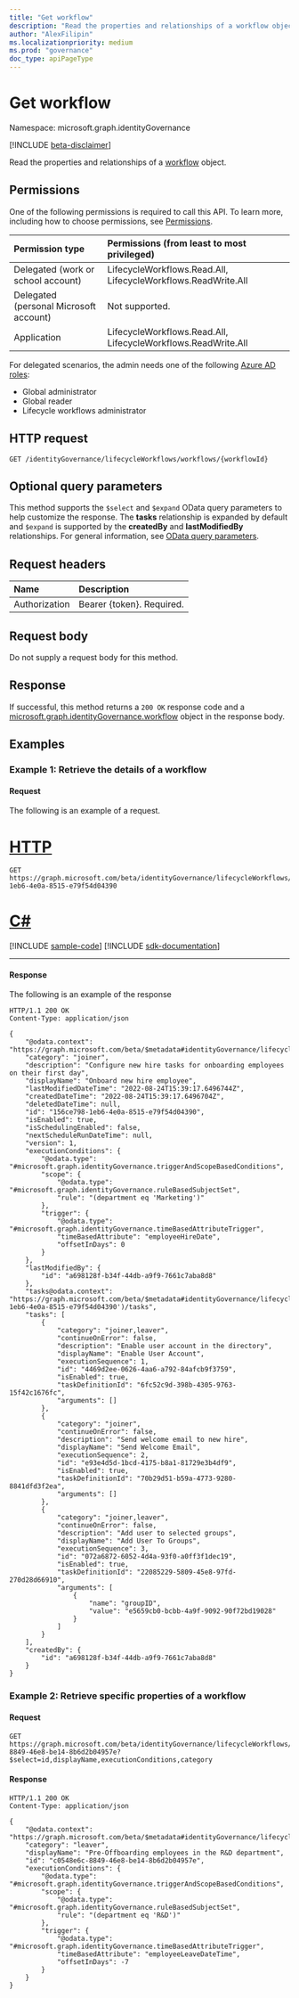 ```yaml
---
title: "Get workflow"
description: "Read the properties and relationships of a workflow object."
author: "AlexFilipin"
ms.localizationpriority: medium
ms.prod: "governance"
doc_type: apiPageType
---
```


# Get workflow

Namespace: microsoft.graph.identityGovernance

[!INCLUDE [beta-disclaimer](../../includes/beta-disclaimer.md)]

Read the properties and relationships of a [workflow](../resources/identitygovernance-workflow.md) object.

## Permissions

One of the following permissions is required to call this API. To learn more, including how to choose permissions, see [Permissions](/graph/permissions-reference).

|Permission type|Permissions (from least to most privileged)|
|:---|:---|
|Delegated (work or school account)|LifecycleWorkflows.Read.All, LifecycleWorkflows.ReadWrite.All|
|Delegated (personal Microsoft account)|Not supported.|
|Application|LifecycleWorkflows.Read.All, LifecycleWorkflows.ReadWrite.All|

For delegated scenarios, the admin needs one of the following [Azure AD roles](/azure/active-directory/users-groups-roles/directory-assign-admin-roles#available-roles):

- Global administrator
- Global reader
- Lifecycle workflows administrator

## HTTP request

<!-- {
  "blockType": "ignored"
}
-->
``` http
GET /identityGovernance/lifecycleWorkflows/workflows/{workflowId}
```

## Optional query parameters

This method supports the `$select` and `$expand` OData query parameters to help customize the response. The **tasks** relationship is expanded by default and `$expand` is supported by the **createdBy** and **lastModifiedBy** relationships. For general information, see [OData query parameters](/graph/query-parameters).

## Request headers

|Name|Description|
|:---|:---|
|Authorization|Bearer {token}. Required.|

## Request body

Do not supply a request body for this method.

## Response

If successful, this method returns a `200 OK` response code and a [microsoft.graph.identityGovernance.workflow](../resources/identitygovernance-workflow.md) object in the response body.

## Examples

### Example 1: Retrieve the details of a workflow

#### Request

The following is an example of a request.

# [HTTP](#tab/http)
<!-- {
  "blockType": "request",
  "name": "lifecycleworkflows_get_workflow"
}
-->
``` http
GET https://graph.microsoft.com/beta/identityGovernance/lifecycleWorkflows/workflows/156ce798-1eb6-4e0a-8515-e79f54d04390
```

# [C#](#tab/csharp)
[!INCLUDE [sample-code](../includes/snippets/csharp/lifecycleworkflows-get-workflow-csharp-snippets.md)]
[!INCLUDE [sdk-documentation](../includes/snippets/snippets-sdk-documentation-link.md)]

---

#### Response

The following is an example of the response

<!-- {
  "blockType": "response",
  "truncated": true,
  "@odata.type": "microsoft.graph.identityGovernance.workflow"
}
-->
``` http
HTTP/1.1 200 OK
Content-Type: application/json

{
    "@odata.context": "https://graph.microsoft.com/beta/$metadata#identityGovernance/lifecycleWorkflows/workflows/$entity",
    "category": "joiner",
    "description": "Configure new hire tasks for onboarding employees on their first day",
    "displayName": "Onboard new hire employee",
    "lastModifiedDateTime": "2022-08-24T15:39:17.6496744Z",
    "createdDateTime": "2022-08-24T15:39:17.6496704Z",
    "deletedDateTime": null,
    "id": "156ce798-1eb6-4e0a-8515-e79f54d04390",
    "isEnabled": true,
    "isSchedulingEnabled": false,
    "nextScheduleRunDateTime": null,
    "version": 1,
    "executionConditions": {
        "@odata.type": "#microsoft.graph.identityGovernance.triggerAndScopeBasedConditions",
        "scope": {
            "@odata.type": "#microsoft.graph.identityGovernance.ruleBasedSubjectSet",
            "rule": "(department eq 'Marketing')"
        },
        "trigger": {
            "@odata.type": "#microsoft.graph.identityGovernance.timeBasedAttributeTrigger",
            "timeBasedAttribute": "employeeHireDate",
            "offsetInDays": 0
        }
    },
    "lastModifiedBy": {
        "id": "a698128f-b34f-44db-a9f9-7661c7aba8d8"
    },
    "tasks@odata.context": "https://graph.microsoft.com/beta/$metadata#identityGovernance/lifecycleWorkflows/workflows('156ce798-1eb6-4e0a-8515-e79f54d04390')/tasks",
    "tasks": [
        {
            "category": "joiner,leaver",
            "continueOnError": false,
            "description": "Enable user account in the directory",
            "displayName": "Enable User Account",
            "executionSequence": 1,
            "id": "4469d2ee-0626-4aa6-a792-84afcb9f3759",
            "isEnabled": true,
            "taskDefinitionId": "6fc52c9d-398b-4305-9763-15f42c1676fc",
            "arguments": []
        },
        {
            "category": "joiner",
            "continueOnError": false,
            "description": "Send welcome email to new hire",
            "displayName": "Send Welcome Email",
            "executionSequence": 2,
            "id": "e93e4d5d-1bcd-4175-b8a1-81729e3b4df9",
            "isEnabled": true,
            "taskDefinitionId": "70b29d51-b59a-4773-9280-8841dfd3f2ea",
            "arguments": []
        },
        {
            "category": "joiner,leaver",
            "continueOnError": false,
            "description": "Add user to selected groups",
            "displayName": "Add User To Groups",
            "executionSequence": 3,
            "id": "072a6872-6052-4d4a-93f0-a0ff3f1dec19",
            "isEnabled": true,
            "taskDefinitionId": "22085229-5809-45e8-97fd-270d28d66910",
            "arguments": [
                {
                    "name": "groupID",
                    "value": "e5659cb0-bcbb-4a9f-9092-90f72bd19028"
                }
            ]
        }
    ],
    "createdBy": {
        "id": "a698128f-b34f-44db-a9f9-7661c7aba8d8"
    }
}
```


### Example 2: Retrieve specific properties of a workflow

#### Request

```http
GET https://graph.microsoft.com/beta/identityGovernance/lifecycleWorkflows/workflows/c0548e6c-8849-46e8-be14-8b6d2b04957e?$select=id,displayName,executionConditions,category
```

#### Response

<!-- {
  "blockType": "response",
  "truncated": true,
  "@odata.type": "microsoft.graph.identityGovernance.workflow"
}
-->
``` http
HTTP/1.1 200 OK
Content-Type: application/json

{
    "@odata.context": "https://graph.microsoft.com/beta/$metadata#identityGovernance/lifecycleWorkflows/workflows(id,displayName,executionConditions,category)/$entity",
    "category": "leaver",
    "displayName": "Pre-Offboarding employees in the R&D department",
    "id": "c0548e6c-8849-46e8-be14-8b6d2b04957e",
    "executionConditions": {
        "@odata.type": "#microsoft.graph.identityGovernance.triggerAndScopeBasedConditions",
        "scope": {
            "@odata.type": "#microsoft.graph.identityGovernance.ruleBasedSubjectSet",
            "rule": "(department eq 'R&D')"
        },
        "trigger": {
            "@odata.type": "#microsoft.graph.identityGovernance.timeBasedAttributeTrigger",
            "timeBasedAttribute": "employeeLeaveDateTime",
            "offsetInDays": -7
        }
    }
}
```
